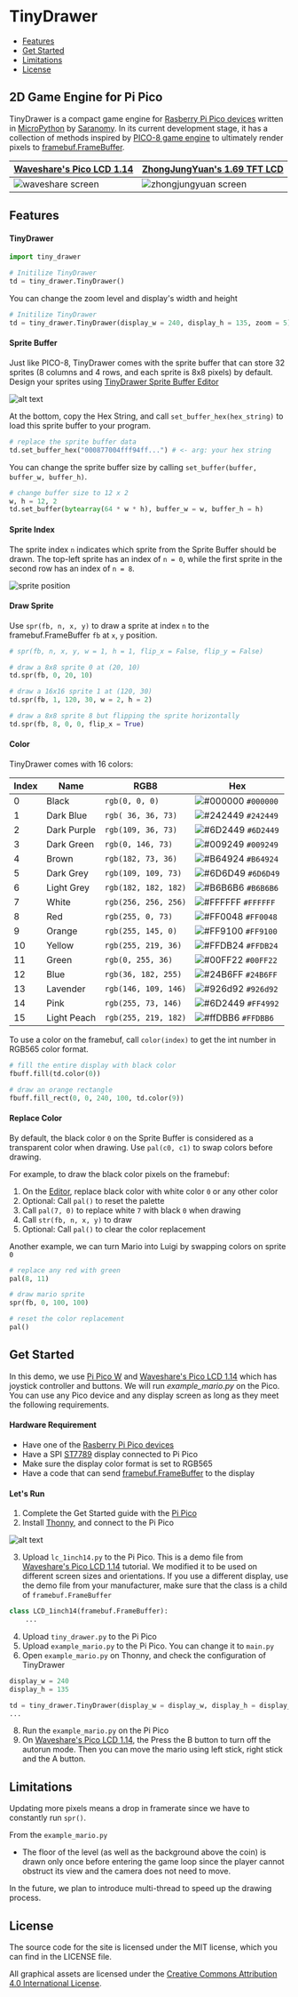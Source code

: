 # TinyDrawer

- [Features](#features)
- [Get Started](#get_started)
- [Limitations](#limitations)
- [License](#license)

## 2D Game Engine for Pi Pico
TinyDrawer is a compact game engine for [Rasberry Pi Pico devices](https://www.raspberrypi.com/products/raspberry-pi-pico) written in [MicroPython](https://micropython.org) by [Saranomy](https://github.com/Saranomy). In its current development stage, it has a collection of methods inspired by [PICO-8 game engine](https://www.lexaloffle.com/pico-8.php) to ultimately render pixels to [framebuf.FrameBuffer](https://docs.micropython.org/en/latest/library/framebuf.html). 

| [Waveshare's Pico LCD 1.14](https://www.waveshare.com/wiki/Pico-LCD-1.14) | [ZhongJungYuan's 1.69 TFT LCD](https://www.aliexpress.com/i/1005004721706705.html) |
| - | - |
| ![waveshare screen](./images/waveshare_pico_lcd_1_14.gif) | ![zhongjungyuan screen](./images/zjy169s0800tg01.gif) |

<a name="features"></a>

## Features

#### TinyDrawer

```python
import tiny_drawer

# Initilize TinyDrawer
td = tiny_drawer.TinyDrawer()
```

You can change the zoom level and display's width and height

```python
# Initilize TinyDrawer
td = tiny_drawer.TinyDrawer(display_w = 240, display_h = 135, zoom = 5)
```


#### Sprite Buffer
Just like PICO-8, TinyDrawer comes with the sprite buffer that can store 32 sprites (8 columns and 4 rows, and each sprite is 8x8 pixels) by default. Design your sprites using [TinyDrawer Sprite Buffer Editor](https://html-preview.github.io/?url=https://github.com/saranomy/tinydrawer/blob/master/editor.html)

![alt text](./images/editor.png)

At the bottom, copy the Hex String, and call `set_buffer_hex(hex_string)` to load this sprite buffer to your program.

```python
# replace the sprite buffer data
td.set_buffer_hex("000877004fff94ff...") # <- arg: your hex string
```

You can change the sprite buffer size by calling `set_buffer(buffer, buffer_w, buffer_h)`.

```python
# change buffer size to 12 x 2
w, h = 12, 2
td.set_buffer(bytearray(64 * w * h), buffer_w = w, buffer_h = h)
```

#### Sprite Index

The sprite index `n` indicates which sprite from the Sprite Buffer should be drawn. The top-left sprite has an index of `n = 0`, while the first sprite in the second row has an index of `n = 8`.

![sprite position](./images/sprites.png)

#### Draw Sprite

Use `spr(fb, n, x, y)` to draw a sprite at index `n` to the framebuf.FrameBuffer `fb` at `x`, `y` position.

```python
# spr(fb, n, x, y, w = 1, h = 1, flip_x = False, flip_y = False)

# draw a 8x8 sprite 0 at (20, 10)
td.spr(fb, 0, 20, 10)

# draw a 16x16 sprite 1 at (120, 30)
td.spr(fb, 1, 120, 30, w = 2, h = 2)

# draw a 8x8 sprite 8 but flipping the sprite horizontally
td.spr(fb, 8, 0, 0, flip_x = True)
```

#### Color
TinyDrawer comes with 16 colors:

| Index | Name | RGB8 | Hex |
| - | - | - | - |
| 0 | Black | `rgb(0, 0, 0)` | ![#000000](https://via.placeholder.com/15/000000/000000?text=+) `#000000` |
| 1 | Dark Blue |`rgb( 36, 36, 73)` | ![#242449](https://via.placeholder.com/15/242449/000000?text=+) `#242449` |
| 2 | Dark Purple | `rgb(109, 36, 73)` | ![#6D2449](https://via.placeholder.com/15/6D2449/000000?text=+) `#6D2449` |
| 3 | Dark Green | `rgb(0, 146, 73)` | ![#009249](https://via.placeholder.com/15/009249/000000?text=+) `#009249` |
| 4 | Brown | `rgb(182, 73, 36)` | ![#B64924](https://via.placeholder.com/15/B64924/000000?text=+) `#B64924` |
| 5 | Dark Grey | `rgb(109, 109, 73)` | ![#6D6D49](https://via.placeholder.com/15/6D6D49/000000?text=+) `#6D6D49` |
| 6 | Light Grey | `rgb(182, 182, 182)` | ![#B6B6B6](https://via.placeholder.com/15/B6B6B6/000000?text=+) `#B6B6B6` |
| 7 | White | `rgb(256, 256, 256)` | ![#FFFFFF](https://via.placeholder.com/15/FFFFFF/000000?text=+) `#FFFFFF` |
| 8 | Red | `rgb(255, 0, 73)` | ![#FF0048](https://via.placeholder.com/15/FF0048/000000?text=+) `#FF0048` |
| 9 | Orange | `rgb(255, 145, 0)` | ![#FF9100](https://via.placeholder.com/15/FF9100/000000?text=+) `#FF9100` |
| 10 | Yellow | `rgb(255, 219, 36)` | ![#FFDB24](https://via.placeholder.com/15/FFDB24/000000?text=+) `#FFDB24` |
| 11 | Green | `rgb(0, 255, 36)` | ![#00FF22](https://via.placeholder.com/15/00FF22/000000?text=+) `#00FF22` |
| 12 | Blue | `rgb(36, 182, 255)` | ![#24B6FF](https://via.placeholder.com/15/24B6FF/000000?text=+) `#24B6FF` |
| 13 | Lavender | `rgb(146, 109, 146)` | ![#926d92](https://via.placeholder.com/15/926d92/000000?text=+) `#926d92` |
| 14 | Pink | `rgb(255, 73, 146)` | ![#6D2449](https://via.placeholder.com/15/6D2449/000000?text=+) `#FF4992` |
| 15 | Light Peach | `rgb(255, 219, 182)` | ![#ffDBB6](https://via.placeholder.com/15/ffDBB6/000000?text=+) `#FFDBB6` |

To use a color on the framebuf, call `color(index)` to get the int number in RGB565 color format.

```python
# fill the entire display with black color
fbuff.fill(td.color(0))

# draw an orange rectangle
fbuff.fill_rect(0, 0, 240, 100, td.color(9))
```

#### Replace Color

By default, the black color `0` on the Sprite Buffer is considered as a transparent color when drawing. Use `pal(c0, c1)` to swap colors before drawing.

For example, to draw the black color pixels on the framebuf:
1. On the [Editor](https://html-preview.github.io/?url=https://github.com/saranomy/tinydrawer/blob/master/editor.html), replace black color with white color `0` or any other color
2. Optional: Call `pal()` to reset the palette
3. Call `pal(7, 0)` to replace white `7` with black `0` when drawing
4. Call `str(fb, n, x, y)` to draw
5. Optional: Call `pal()` to clear the color replacement

Another example, we can turn Mario into Luigi by swapping colors on sprite `0`

```python
# replace any red with green
pal(8, 11) 

# draw mario sprite
spr(fb, 0, 100, 100)

# reset the color replacement
pal()
```

<a name="get_started"></a>

## Get Started

In this demo, we use [Pi Pico W](https://www.pishop.ca/product/raspberry-pi-pico-w/) and [Waveshare's Pico LCD 1.14](https://www.pishop.ca/product/1-14inch-lcd-display-module-for-raspberry-pi-pico-65k-colors-240-135-spi/) which has joystick controller and buttons. We will run *example_mario.py* on the Pico. You can use any Pico device and any display screen as long as they meet the following requirements.

#### Hardware Requirement
- Have one of the [Rasberry Pi Pico devices](https://www.raspberrypi.com/products/raspberry-pi-pico)
- Have a SPI [ST7789](https://newhavendisplay.com/content/datasheets/ST7789V.pdf) display connected to Pi Pico
- Make sure the display color format is set to RGB565
- Have a code that can send [framebuf.FrameBuffer](https://docs.micropython.org/en/latest/library/framebuf.html) to the display


#### Let's Run

1. Complete the Get Started guide with the [Pi Pico](https://projects.raspberrypi.org/en/projects/getting-started-with-the-pico)
2. Install [Thonny](https://thonny.org/), and connect to the Pi Pico

![alt text](./images/thonny.png)

3. Upload `lc_1inch14.py` to the Pi Pico. This is a demo file from [Waveshare's Pico LCD 1.14](https://www.waveshare.com/wiki/Pico-LCD-1.14) tutorial. We modified it to be used on different screen sizes and orientations. If you use a different display, use the demo file from your manufacturer, make sure that the class is a child of `framebuf.FrameBuffer`

```python
class LCD_1inch14(framebuf.FrameBuffer):
    ...
```

4. Upload `tiny_drawer.py` to the Pi Pico
5. Upload `example_mario.py` to the Pi Pico. You can change it to `main.py`
6. Open `example_mario.py` on Thonny, and check the configuration of TinyDrawer

```python
display_w = 240
display_h = 135

td = tiny_drawer.TinyDrawer(display_w = display_w, display_h = display_h)
...
```

8. Run the `example_mario.py` on the Pi Pico
9. On [Waveshare's Pico LCD 1.14](https://www.waveshare.com/wiki/Pico-LCD-1.14), the Press the B button to turn off the autorun mode. Then you can move the mario using left stick, right stick and the A button.

<a name="license"></a>

## Limitations

Updating more pixels means a drop in framerate since we have to constantly run `spr()`. 

From the `example_mario.py`
- The floor of the level (as well as the background above the coin) is drawn only once before entering the game loop since the player cannot obstruct its view and the camera does not need to move.

In the future, we plan to introduce multi-thread to speed up the drawing process.

<a name="license"></a>

## License

The source code for the site is licensed under the MIT license, which you can find in the LICENSE file.

All graphical assets are licensed under the [Creative Commons Attribution 4.0 International License](https://creativecommons.org/licenses/by/4.0).
